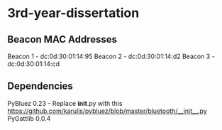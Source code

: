 # 3rd-year-dissertation

## Beacon MAC Addresses
Beacon 1 - dc:0d:30:01:14:95
Beacon 2 - dc:0d:30:01:14:d2
Beacon 3 - dc:0d:30:01:14:cd

## Dependencies

PyBluez 0.23 - Replace __init__.py with this https://github.com/karulis/pybluez/blob/master/bluetooth/__init__.py
PyGattlib 0.0.4